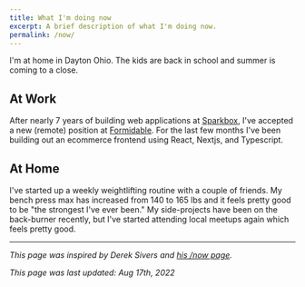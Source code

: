 ```yaml
---
title: What I'm doing now
excerpt: A brief description of what I'm doing now.
permalink: /now/
---
```


I'm at home in Dayton Ohio. The kids are back in school and summer is coming to a close.

## At Work

After nearly 7 years of building web applications at [Sparkbox](https://seesparkbox.com/), I've accepted a new (remote) position at [Formidable](https://formidable.com/). For the last few months I've been building out an ecommerce frontend using React, Nextjs, and Typescript.

## At Home

I've started up a weekly weightlifting routine with a couple of friends. My bench press max has increased from 140 to 165 lbs and it feels pretty good to be "the strongest I've ever been." My side-projects have been on the back-burner recently, but I've started attending local meetups again which feels pretty good.

---

_This page was inspired by Derek Sivers and [his /now page](https://sivers.org/now)._

_This page was last updated: Aug 17th, 2022_
